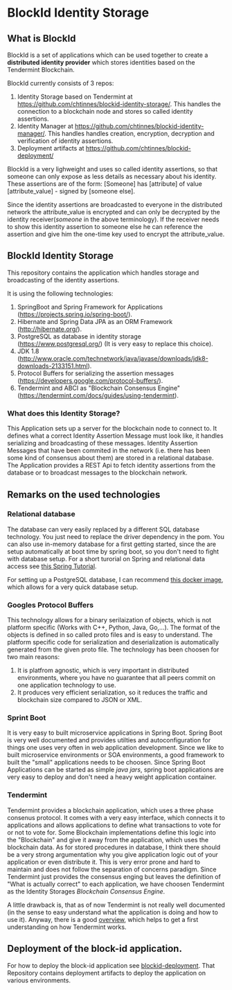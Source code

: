 # BlockId Identity Storage
## What is BlockId
BlockId is a set of applications which can be used together to create a **distributed identity provider** which stores identities based on the Tendermint Blockchain.

BlockId currently consists of 3 repos:
1. Identity Storage based on Tendermint at https://github.com/chtinnes/blockid-identity-storage/. This handles the connection to a blockchain node and stores so called identity assertions.
2. Identity Manager at https://github.com/chtinnes/blockid-identity-manager/. This handles handles creation, encryption, decryption and verification of identity assertions.
3. Deployment artifacts at https://github.com/chtinnes/blockid-deployment/

BlockId is a very lighweight and uses so called identity assertions, so that someone can only expose as less details as necessary about his identity.
These assertions are of the form:
[Someone] has [attribute] of value [attribute_value] - signed by [someone else].

Since the identity assertions are broadcasted to everyone in the distributed network the attribute_value is encrypted and can only be decrypted by the identity receiver(*someone* in the above terminology).
If the receiver needs to show this identity assertion to someone else he can reference the assertion and give him the one-time key used to encrypt the attribute_value.

## BlockId Identity Storage
This repository contains the application which handles storage and broadcasting of the identity assertions.

It is using the following technologies:

1. SpringBoot and Spring Framework for Applications (https://projects.spring.io/spring-boot/).
2. Hibernate and Spring Data JPA as an ORM Framework (http://hibernate.org/).
3. PostgreSQL as database in identity storage (https://www.postgresql.org/) (It is very easy to replace this choice).
4. JDK 1.8 (http://www.oracle.com/technetwork/java/javase/downloads/jdk8-downloads-2133151.html).
5. Protocol Buffers for serializing the assertion messages (https://developers.google.com/protocol-buffers/). 
6. Tendermint and ABCI as "Blockchain Consensus Engine" (https://tendermint.com/docs/guides/using-tendermint).

### What does this Identity Storage?

This Application sets up a server for the blockchain node to connect to. It defines what a correct Identity Assertion Message must look like, it handles serializing and broadcasting of these messages.
Identity Assertion Messages that have been commited in the network (i.e. there has been some kind of consensus about them) are stored in a relational database.
The Application provides a REST Api to fetch identity assertions from the database or to broadcast messages to the blockchain network.

## Remarks on the used technologies
### Relational database

The database can very easily replaced by a different SQL database technology. You just need to replace the driver dependency in the pom.
You can also use in-memory database for a first getting started, since the are setup automatically at boot time by spring boot, so you don't need to fight with database setup.
For a short turorial on Spring and relational data access see [this Spring Tutorial](https://spring.io/guides/gs/relational-data-access/).

For setting up a PostgreSQL database, I can recommend [this docker image](https://docs.docker.com/samples/postgres/), which allows for a very quick database setup.

### Googles Protocol Buffers

This technology allows for a binary serilaization of objects, which is not platform specific (Works with C++, Python, Java, Go,...). The format of the objects is defined in so called proto files
and is easy to understand. The platform specific code for serialization and deserialization is automatically generated from the given proto file.
The technology has been choosen for two main reasons:

1. It is platfrom agnostic, which is very important in distributed environments, where you have no guarantee that all peers commit on one application technology to use.
2. It produces very efficient serialization, so it reduces the traffic and blockchain size compared to JSON or XML.

### Sprint Boot

It is very easy to built microservice applications in Spring Boot. Spring Boot is very well documented and provides utilties and autoconfiguration for things one uses very often in web application development.
Since we like to built microservice environments or SOA environments, a good framework to built the "small" applications needs to be choosen.
Since Spring Boot Applications can be started as simple *java jars*, spring boot applications are very easy to deploy and don't need a heavy weight application container.

### Tendermint 

Tendermint provides a blockchain application, which uses a three phase consenus protocol. It comes with a very easy interface, which connects it to applications and allows applications to define what transactions to vote for or not to vote for.
Some Blockchain implementations define this logic into the "Blockchain" and give it away from the application, which uses the blockchain data.
As for stored procedures in database, I think there should be a very strong argumentation why you give application logic out of your application or even distribute it. This is very error prone and hard to maintain and does not follow the separation of concerns paradigm.
Since Tendermint just provides the consensus enging but leaves the definition of "What is actually correct" to each application, we have choosen Tendermint as the Identity Storages *Blockchain Consensus Engine*. 

A little drawback is, that as of now Tendermint is not really well documented (in the sense to easy understand what the application is doing and how to use it).
Anyway, there is a good [overview](https://blog.cosmos.network/tendermint-in-a-nutshell-1baf4fd946ba), which helps to get a first understanding on how Tendermint works.

## Deployment of the block-id application.

For how to deploy the block-id application see [blockid-deployment](https://github.com/chtinnes/blockid-deployment/).
That Repository contains deployment artifacts to deploy the application on various environments.
